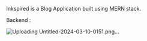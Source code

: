 Inkspired is a Blog Application built using MERN stack.

Backend :


![Uploading Untitled-2024-03-10-0151.png…]()
